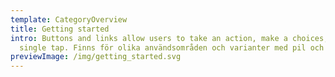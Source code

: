 ```yaml
---
template: CategoryOverview
title: Getting started
intro: Buttons and links allow users to take an action, make a choices, with a
  single tap. Finns för olika användsområden och varianter med pil och ikoner.
previewImage: /img/getting_started.svg
---
```

